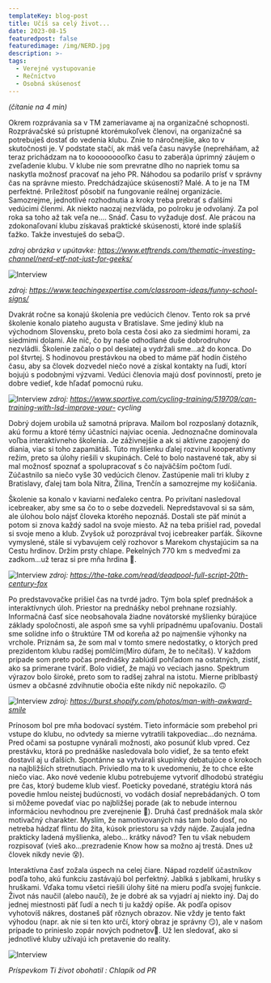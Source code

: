 ```yaml
---
templateKey: blog-post
title: Učíš sa celý život...
date: 2023-08-15
featuredpost: false
featuredimage: /img/NERD.jpg
description: >-
tags:
  - Verejné vystupovanie
  - Rečníctvo
  - Osobná skúsenosť
---
```


*(čítanie na 4 min)*

  Okrem rozprávania sa v TM zameriavame aj na organizačné schopnosti. Rozprávačské sú prístupné ktorémukoľvek členovi,
  na organizačné sa potrebuješ dostať do vedenia klubu. Znie to náročnejšie, ako to v skutočnosti je. V podstate stačí,
  ak máš veľa času navyše (nepreháňam, až teraz prichádzam na to kooooooooľko času to zaberá)a úprimný záujem o zveľadenie
  klubu. V klube nie som prevratne dlho no napriek tomu sa naskytla možnosť pracovať na jeho PR. Náhodou sa podarilo prísť
  v správny čas na správne miesto. Predchádzajúce skúsenosti? Malé. A to je na TM perfektné. Príležitosť pôsobiť na fungovanie
  reálnej organizácie. Samozrejme, jednotlivé rozhodnutia a kroky treba prebrať s ďalšími vedúcimi členmi.  Ak niekto naozaj
  nezvláda, po polroku je odvolaný. Za pol roka sa toho až tak veľa ne.... Snáď. Času to vyžaduje dosť. Ale prácou na
  zdokonaľovaní klubu získavaš praktické skúsenosti, ktoré inde splašíš ťažko. Takže investuješ do seba😉.

*zdroj obrázka v upútavke: https://www.etftrends.com/thematic-investing-channel/nerd-etf-not-just-for-geeks/*

![Interview](/img/funny-school-signs-small.jpg)

*zdroj: https://www.teachingexpertise.com/classroom-ideas/funny-school-signs/*

  Dvakrát ročne sa konajú školenia pre vedúcich členov. Tento rok sa prvé školenie konalo piateho augusta v Bratislave.
  Sme jediný klub na východnom Slovensku, preto bola cesta čosi ako za siedmimi horami, za siedmimi dolami. Ale nič, čo
  by naše odhodlané duše dobrodruhov nezvládli. Školenie začalo o pol desiatej a vydržali sme...až do konca. Do pol štvrtej.
  S hodinovou prestávkou na obed to máme päť hodín čistého času, aby sa človek dozvedel niečo nové a získal kontakty na ľudí,
  ktorí bojujú s podobnými výzvami. Vedúci členovia majú dosť povinností, preto je dobre vedieť, kde hľadať pomocnú ruku.

![Interview](/img/LSD-ride-small.jpg)
*zdroj: https://www.sportive.com/cycling-training/519709/can-training-with-lsd-improve-your- cycling*

  Dobrý dojem urobila už samotná príprava. Mailom bol rozposlaný dotazník, akú formu a ktoré témy účastníci najviac ocenia. 
  Jednoznačne dominovala voľba interaktívneho školenia. Je záživnejšie a ak si aktívne zapojený do diania, viac si toho
  zapamätáš. Túto myšlienku ďalej rozvinul kooperatívny režim, preto sa úlohy riešili v skupinách. Celé to bolo nastavené tak,
  aby si mal možnosť spoznať a spolupracovať s čo najväčším počtom ľudí. Zúčastnilo sa niečo vyše 30 vedúcich členov. Zastúpenie
  mali tri kluby z Bratislavy, ďalej tam bola Nitra, Žilina, Trenčín a samozrejme my košičania.  

  Školenie sa konalo v kaviarni neďaleko centra. Po privítaní nasledoval icebreaker, aby sme sa čo to o sebe dozvedeli.
Nepredstavoval si sa sám, ale úlohou bolo nájsť človeka ktorého nepoznáš. Dostali ste päť minút a potom si znova každý sadol na
svoje miesto. Až na teba prišiel rad, povedal si svoje meno a klub. Zvyšok už porozprával tvoj icebreaker parťák. Šikovne
vymyslené, stále si vybavujem celý rozhovor s Marekom chystajúcim sa na Cestu hrdinov. Držím prsty chlape. Pekelných 770 km
s medveďmi za zadkom...už teraz si pre mňa hrdina 🤟.

![Interview](/img/dead-pool.jpg)
*zdroj: https://the-take.com/read/deadpool-full-script-20th-century-fox*

  Po predstavovačke prišiel čas na tvrdé jadro. Tým bola spleť prednášok a interaktívnych úloh. Priestor na prednášky nebol
prehnane rozsiahly. Informačná časť síce neobsahovala žiadne novátorské myšlienky búrajúce základy spoločnosti, ale aspoň sme
sa vyhli prípadnému upaľovaniu. Dostali sme solídne info o štruktúre TM od koreňa až po najmenšie výhonky na vrchole. Priznám
sa, že som mal v tomto smere nedostatky, o ktorých pred prezidentom klubu radšej pomlčím(Miro dúfam, že to nečítaš). V každom
prípade som preto počas prednášky zablúdil pohľadom na ostatných, zistiť, ako sa primerane tváriť. Bolo vidieť, že majú vo veciach
jasno. Spektrum výrazov bolo široké, preto som to radšej zahral na istotu. Mierne priblbastý úsmev a občasné zdvihnutie obočia ešte
nikdy nič nepokazilo. 🙃

![Interview](/img/man-with-awkward-smile-small.jpg)
*zdroj: https://burst.shopify.com/photos/man-with-awkward-smile*
    
  Prínosom bol pre mňa bodovací systém. Tieto informácie som prebehol pri vstupe do klubu, no odvtedy sa mierne vytratili
  takpovediac...do neznáma. Pred očami sa postupne vynárali možnosti, ako posunúť klub vpred. Cez prestávku, ktorá po prednáške
  nasledovala bolo vidieť, že sa tento efekt dostavil aj u ďalších. Spontánne sa vytvárali skupinky debatujúce o krokoch na
  najbližších stretnutiach. Priviedlo ma to k uvedomeniu, že to chce ešte niečo viac. Ako nové vedenie klubu potrebujeme vytvoriť 
  dlhodobú stratégiu pre čas, ktorý budeme klub viesť. Poeticky povedané, stratégiu ktorá nás povedie hmlou neistej budúcnosti,
  vo vodách dosiaľ neprebádaných. O tom si môžeme povedať viac po najbližšej porade (ak to nebude internou informáciou nevhodnou
  pre zverejnenie 🫣). Druhá časť prednášok mala skôr motivačný charakter. Myslím, že namotivovaných nás tam bolo dosť, no netreba
  hádzať flintu do žita, kúsok priestoru sa vždy nájde. Zaujala jedna prakticky ladená myšlienka, alebo... krátky návod? Ten tu
  však nebudem rozpisovať (vieš ako...prezradenie Know how sa možno aj trestá. Dnes už človek nikdy nevie 😵).

  Interaktívna časť zožala úspech na celej čiare. Nápad rozdeliť účastníkov podľa toho, akú funkciu zastávajú bol perfektný.
Jablká s jablkami, hrušky s hruškami. Vďaka tomu všetci riešili úlohy šité na mieru podľa svojej funkcie. Život nás naučil 
(alebo naučí), že je dobré ak sa vyjadrí aj niekto iný. Daj do jednej miestnosti päť ľudí a nech ti ju každý opíše. Ak podľa
opisov vyhotovíš nákres, dostaneš päť rôznych obrazov. Nie vždy je tento fakt výhodou (napr. ak nie si ten kto určí, ktorý
obraz je správny 😏), ale v našom prípade to prinieslo zopár nových podnetov🥳. Už len sledovať, ako si jednotlivé kluby
užívajú ich pretavenie do reality.

![Interview](img/dancing-party-small.jpg)

*Príspevkom Ti život obohatil : Chlapík od PR* 
